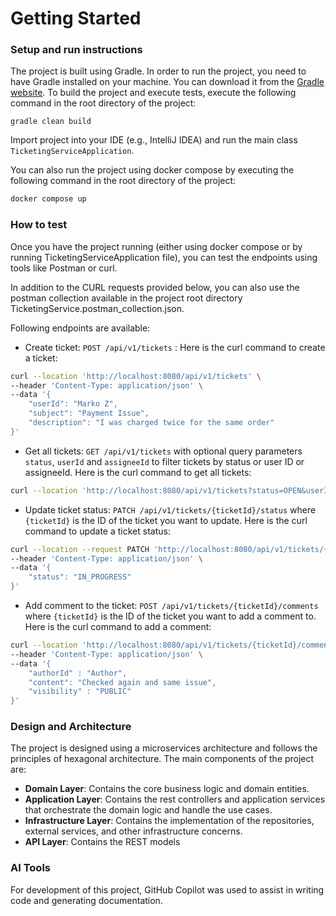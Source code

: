 # Getting Started

### Setup and run instructions

The project is built using Gradle. In order to run the project, you need to have Gradle installed on your machine.
You can download it from the [Gradle website](https://gradle.org/install/).
To build the project and execute tests, execute the following command in the root directory of the project:

```gradle clean build```

Import project into your IDE (e.g., IntelliJ IDEA) and run the main class `TicketingServiceApplication`.

You can also run the project using docker compose by executing the following command in the root directory of the project:

```bash
docker compose up
```

### How to test

Once you have the project running (either using docker compose or by running TicketingServiceApplication file),
you can test the endpoints using tools like Postman or curl.

In addition to the CURL requests provided below, you can also use the postman collection available in the project root directory
TicketingService.postman_collection.json.

Following endpoints are available:

* Create ticket: `POST /api/v1/tickets` : Here is the curl command to create a ticket:

```bash
curl --location 'http://localhost:8080/api/v1/tickets' \
--header 'Content-Type: application/json' \
--data '{
    "userId": "Marko Z",
    "subject": "Payment Issue",
    "description": "I was charged twice for the same order"
}'
```

* Get all tickets: `GET /api/v1/tickets` with optional query parameters `status`, `userId` and `assigneeId` to filter tickets by status or
  user ID or assigneeId. Here is the curl command to get all tickets:

```bash
curl --location 'http://localhost:8080/api/v1/tickets?status=OPEN&userId=Marko%20Z&assigneeId=someAssigneeId'
```

* Update ticket status: `PATCH /api/v1/tickets/{ticketId}/status` where `{ticketId}` is the ID of the ticket you want to update. Here is the
  curl command to update a ticket status:

```bash
curl --location --request PATCH 'http://localhost:8080/api/v1/tickets/{ticketId}/status' \
--header 'Content-Type: application/json' \
--data '{
    "status": "IN_PROGRESS"
}'
```

* Add comment to the ticket: `POST /api/v1/tickets/{ticketId}/comments` where `{ticketId}` is the ID of the ticket you want to add a comment
  to. Here is the curl command to add a comment:

```bash
curl --location 'http://localhost:8080/api/v1/tickets/{ticketId}/comments' \
--header 'Content-Type: application/json' \
--data '{
    "authorId" : "Author",
    "content": "Checked again and same issue",
    "visibility" : "PUBLIC"
}'
```

### Design and Architecture

The project is designed using a microservices architecture and follows the principles of hexagonal architecture. The main components of the
project are:

* **Domain Layer**: Contains the core business logic and domain entities.
* **Application Layer**: Contains the rest controllers and application services that orchestrate the domain logic and handle the use cases.
* **Infrastructure Layer**: Contains the implementation of the repositories, external services, and other infrastructure concerns.
* **API Layer**: Contains the REST models

### AI Tools

For development of this project, GitHub Copilot was used to assist in writing code and generating documentation.


